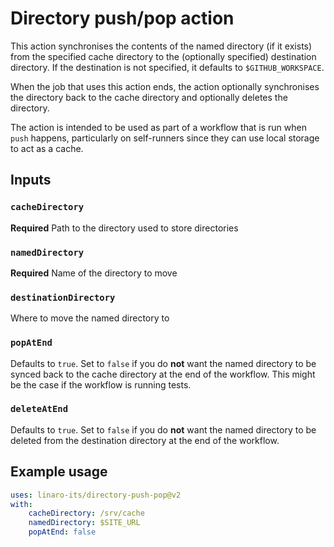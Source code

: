 # Directory push/pop action

This action synchronises the contents of the named directory (if it exists) from the specified cache directory to the (optionally specified) destination directory. If the destination is not specified, it defaults to `$GITHUB_WORKSPACE`.

When the job that uses this action ends, the action optionally synchronises the directory back to the cache directory and optionally deletes the directory.

The action is intended to be used as part of a workflow that is run when `push` happens, particularly on self-runners since they can use local storage to act as a cache.

## Inputs

### `cacheDirectory`

**Required** Path to the directory used to store directories

### `namedDirectory`

**Required** Name of the directory to move

### `destinationDirectory`

Where to move the named directory to

### `popAtEnd`

Defaults to `true`. Set to `false` if you do **not** want the named directory to be synced back to the cache directory at the end of the workflow. This might be the case if the workflow is running tests.

### `deleteAtEnd`

Defaults to `true`. Set to `false` if you do **not** want the named directory to be deleted from the destination directory at the end of the workflow.

## Example usage

```yaml
uses: linaro-its/directory-push-pop@v2
with:
    cacheDirectory: /srv/cache
    namedDirectory: $SITE_URL
    popAtEnd: false
```
